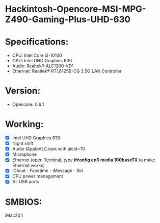 # Hackintosh-Opencore-MSI-MPG-Z490-Gaming-Plus-UHD-630

# Specifications:
* CPU: Intel Core i3-10100
* GPU: Intel UHD Graphics 630
* Audio: Realtek® ALC1200-VD1
* Ethernet: Realtek® RTL8125B-CG 2.5G LAN Controller

# Version: 
* Opencore: 0.6.1

# Working:
- [x] Intel UHD Graphics 630
- [x] Night shift
- [x] Audio (AppleALC.kext with alcid=11)
- [x] Microphone
- [x] Ethernet (open Terminal, type **ifconfig en0 media 100baseTX** to make Ethernet works)
- [x] iCloud - Facetime - iMessage - Siri
- [x] CPU power management
- [x] All USB ports

# SMBIOS:
iMac20,1